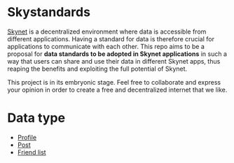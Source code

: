 # Skystandards

[Skynet](https://siasky.net/) is a decentralized environment where data is accessible from different applications. Having a standard for data is therefore crucial for applications to communicate with each other. This repo aims to be a proposal for **data standards to be adopted in Skynet applications** in such a way that users can share and use their data in different Skynet apps, thus reaping the benefits and exploiting the full potential of Skynet.

This project is in its embryonic stage. Feel free to collaborate and express your opinion in order to create a free and decentralized internet that we like.

# Data type

- [Profile](profile/README.md)
- [Post](post/README.md)
- [Friend list](friendlist/README.md)

